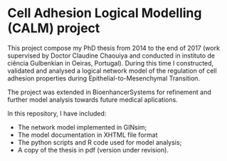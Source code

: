 # Cell Adhesion Logical Modelling (CALM) project 
This project compose my PhD thesis from 2014 to the end of 2017 (work supervised by Doctor Claudine Chaouiya and conducted in instituto  de ciência Gulbenkian in Oeiras, Portugal). During this time I constructed, validated and analysed a logical network model of the regulation of cell adhesion properties during Epithelial-to-Mesenchymal Transition.

The project was extended in BioenhancerSystems for refinement and further model analysis towards future medical aplications.  
 
In this repository, I have included: 
  * The network model implemented in GINsim;  
  * The model documentation in XHTML file format
  * The python scripts and R code used for model analysis; 
  * A copy of the thesis in pdf (version under revision).   

